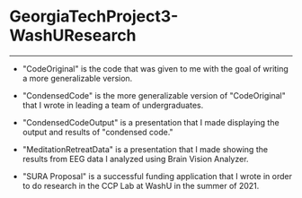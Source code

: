 # GeorgiaTechProject3-WashUResearch
---------------------------------------------------------------------------------------------------------------------------------------
- "CodeOriginal" is the code that was given to me with the goal of writing a more generalizable version.

- "CondensedCode" is the more generalizable version of "CodeOriginal" that I wrote in leading a team of undergraduates.

- "CondensedCodeOutput" is a presentation that I made displaying the output and results of "condensed code."

- "MeditationRetreatData" is a presentation that I made showing the results from EEG data I analyzed using Brain Vision Analyzer.

- "SURA Proposal" is a successful funding application that I wrote in order to do research in the CCP Lab at WashU in the summer of 2021.
